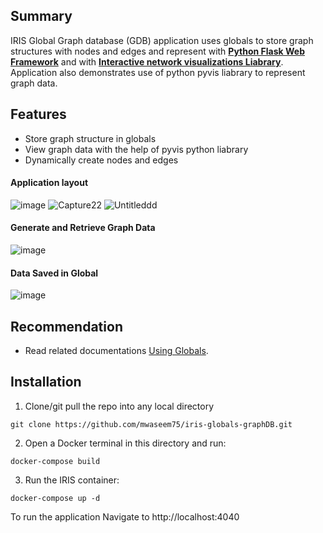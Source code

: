 ## Summary
IRIS Global Graph database (GDB) application uses globals to store graph structures with nodes and edges and represent with [**Python Flask Web Framework**](https://flask.palletsprojects.com/) and with [**Interactive network visualizations Liabrary**](https://pyvis.readthedocs.io/en/latest/).  
Application also demonstrates use of python pyvis liabrary to represent graph data.

## Features
* Store graph structure in globals
* View graph data with the help of pyvis python liabrary
* Dynamically create nodes and edges

#### Application layout
![image](https://user-images.githubusercontent.com/18219467/161451823-6c41c55b-beb8-451a-88a3-6fda582712ee.png)
![Capture22](https://user-images.githubusercontent.com/18219467/161445122-27d0987d-17a9-4ece-9ed9-68ba3c3ac29b.PNG)
![Untitleddd](https://user-images.githubusercontent.com/18219467/161445134-58cb89cf-f128-4a2a-930d-186a212a94c4.png)

#### Generate and Retrieve Graph Data
![image](https://user-images.githubusercontent.com/18219467/161469346-127106af-a5c0-493b-933d-a4055c6a32f7.png)

#### Data Saved in Global
![image](https://user-images.githubusercontent.com/18219467/161445197-52344c72-c008-4cb9-93db-e391d063e13b.png)


## Recommendation 
 * Read related documentations [Using Globals](https://docs.intersystems.com/irislatest/csp/docbook/DocBook.UI.Page.cls?KEY=GGBL).

## Installation
1. Clone/git pull the repo into any local directory

```
git clone https://github.com/mwaseem75/iris-globals-graphDB.git
```

2. Open a Docker terminal in this directory and run:

```
docker-compose build
```

3. Run the IRIS container:

```
docker-compose up -d 
```

To run the application Navigate to http://localhost:4040 


